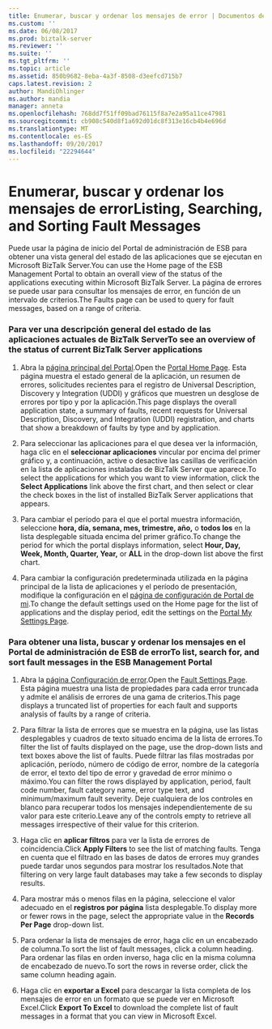 ```yaml
---
title: Enumerar, buscar y ordenar los mensajes de error | Documentos de Microsoft
ms.custom: ''
ms.date: 06/08/2017
ms.prod: biztalk-server
ms.reviewer: ''
ms.suite: ''
ms.tgt_pltfrm: ''
ms.topic: article
ms.assetid: 850b9682-8eba-4a3f-8508-d3eefcd715b7
caps.latest.revision: 2
author: MandiOhlinger
ms.author: mandia
manager: anneta
ms.openlocfilehash: 768dd7f51ff09bad76115f8a7e2a95a11ce47981
ms.sourcegitcommit: cb908c540d8f1a692d01dc8f313e16cb4b4e696d
ms.translationtype: MT
ms.contentlocale: es-ES
ms.lasthandoff: 09/20/2017
ms.locfileid: "22294644"
---
```

# <a name="listing-searching-and-sorting-fault-messages"></a><span data-ttu-id="c204c-102">Enumerar, buscar y ordenar los mensajes de error</span><span class="sxs-lookup"><span data-stu-id="c204c-102">Listing, Searching, and Sorting Fault Messages</span></span>
<span data-ttu-id="c204c-103">Puede usar la página de inicio del Portal de administración de ESB para obtener una vista general del estado de las aplicaciones que se ejecutan en Microsoft BizTalk Server.</span><span class="sxs-lookup"><span data-stu-id="c204c-103">You can use the Home page of the ESB Management Portal to obtain an overall view of the status of the applications executing within Microsoft BizTalk Server.</span></span> <span data-ttu-id="c204c-104">La página de errores se puede usar para consultar los mensajes de error, en función de un intervalo de criterios.</span><span class="sxs-lookup"><span data-stu-id="c204c-104">The Faults page can be used to query for fault messages, based on a range of criteria.</span></span>  
  
### <a name="to-see-an-overview-of-the-status-of-current-biztalk-server-applications"></a><span data-ttu-id="c204c-105">Para ver una descripción general del estado de las aplicaciones actuales de BizTalk Server</span><span class="sxs-lookup"><span data-stu-id="c204c-105">To see an overview of the status of current BizTalk Server applications</span></span>  
  
1.  <span data-ttu-id="c204c-106">Abra la [página principal del Portal](../esb-toolkit/portal-home-page.md).</span><span class="sxs-lookup"><span data-stu-id="c204c-106">Open the [Portal Home Page](../esb-toolkit/portal-home-page.md).</span></span> <span data-ttu-id="c204c-107">Esta página muestra el estado general de la aplicación, un resumen de errores, solicitudes recientes para el registro de Universal Description, Discovery y Integration (UDDI) y gráficos que muestren un desglose de errores por tipo y por la aplicación.</span><span class="sxs-lookup"><span data-stu-id="c204c-107">This page displays the overall application state, a summary of faults, recent requests for Universal Description, Discovery, and Integration (UDDI) registration, and charts that show a breakdown of faults by type and by application.</span></span>  
  
2.  <span data-ttu-id="c204c-108">Para seleccionar las aplicaciones para el que desea ver la información, haga clic en el **seleccionar aplicaciones** vincular por encima del primer gráfico y, a continuación, active o desactive las casillas de verificación en la lista de aplicaciones instaladas de BizTalk Server que aparece.</span><span class="sxs-lookup"><span data-stu-id="c204c-108">To select the applications for which you want to view information, click the **Select Applications** link above the first chart, and then select or clear the check boxes in the list of installed BizTalk Server applications that appears.</span></span>  
  
3.  <span data-ttu-id="c204c-109">Para cambiar el período para el que el portal muestra información, seleccione **hora, día, semana, mes, trimestre, año,** o **todos los** en la lista desplegable situada encima del primer gráfico.</span><span class="sxs-lookup"><span data-stu-id="c204c-109">To change the period for which the portal displays information, select **Hour, Day, Week, Month, Quarter, Year,** or **ALL** in the drop-down list above the first chart.</span></span>  
  
4.  <span data-ttu-id="c204c-110">Para cambiar la configuración predeterminada utilizada en la página principal de la lista de aplicaciones y el período de presentación, modifique la configuración en el [página de configuración de Portal de mi](../esb-toolkit/portal-my-settings-page.md).</span><span class="sxs-lookup"><span data-stu-id="c204c-110">To change the default settings used on the Home page for the list of applications and the display period, edit the settings on the [Portal My Settings Page](../esb-toolkit/portal-my-settings-page.md).</span></span>  
  
### <a name="to-list-search-for-and-sort-fault-messages-in-the-esb-management-portal"></a><span data-ttu-id="c204c-111">Para obtener una lista, buscar y ordenar los mensajes en el Portal de administración de ESB de error</span><span class="sxs-lookup"><span data-stu-id="c204c-111">To list, search for, and sort fault messages in the ESB Management Portal</span></span>  
  
1.  <span data-ttu-id="c204c-112">Abra la [página Configuración de error](../esb-toolkit/fault-settings-page.md).</span><span class="sxs-lookup"><span data-stu-id="c204c-112">Open the [Fault Settings Page](../esb-toolkit/fault-settings-page.md).</span></span> <span data-ttu-id="c204c-113">Esta página muestra una lista de propiedades para cada error truncada y admite el análisis de errores de una gama de criterios.</span><span class="sxs-lookup"><span data-stu-id="c204c-113">This page displays a truncated list of properties for each fault and supports analysis of faults by a range of criteria.</span></span>  
  
2.  <span data-ttu-id="c204c-114">Para filtrar la lista de errores que se muestra en la página, use las listas desplegables y cuadros de texto situado encima de la lista de errores.</span><span class="sxs-lookup"><span data-stu-id="c204c-114">To filter the list of faults displayed on the page, use the drop-down lists and text boxes above the list of faults.</span></span> <span data-ttu-id="c204c-115">Puede filtrar las filas mostradas por aplicación, período, número de código de error, nombre de la categoría de error, el texto del tipo de error y gravedad de error mínimo o máximo.</span><span class="sxs-lookup"><span data-stu-id="c204c-115">You can filter the rows displayed by application, period, fault code number, fault category name, error type text, and minimum/maximum fault severity.</span></span> <span data-ttu-id="c204c-116">Deje cualquiera de los controles en blanco para recuperar todos los mensajes independientemente de su valor para este criterio.</span><span class="sxs-lookup"><span data-stu-id="c204c-116">Leave any of the controls empty to retrieve all messages irrespective of their value for this criterion.</span></span>  
  
3.  <span data-ttu-id="c204c-117">Haga clic en **aplicar filtros** para ver la lista de errores de coincidencia.</span><span class="sxs-lookup"><span data-stu-id="c204c-117">Click **Apply Filters** to see the list of matching faults.</span></span> <span data-ttu-id="c204c-118">Tenga en cuenta que el filtrado en las bases de datos de errores muy grandes puede tardar unos segundos para mostrar los resultados.</span><span class="sxs-lookup"><span data-stu-id="c204c-118">Note that filtering on very large fault databases may take a few seconds to display results.</span></span>  
  
4.  <span data-ttu-id="c204c-119">Para mostrar más o menos filas en la página, seleccione el valor adecuado en el **registros por página** lista desplegable.</span><span class="sxs-lookup"><span data-stu-id="c204c-119">To display more or fewer rows in the page, select the appropriate value in the **Records Per Page** drop-down list.</span></span>  
  
5.  <span data-ttu-id="c204c-120">Para ordenar la lista de mensajes de error, haga clic en un encabezado de columna.</span><span class="sxs-lookup"><span data-stu-id="c204c-120">To sort the list of fault messages, click a column heading.</span></span> <span data-ttu-id="c204c-121">Para ordenar las filas en orden inverso, haga clic en la misma columna de encabezado de nuevo.</span><span class="sxs-lookup"><span data-stu-id="c204c-121">To sort the rows in reverse order, click the same column heading again.</span></span>  
  
6.  <span data-ttu-id="c204c-122">Haga clic en **exportar a Excel** para descargar la lista completa de los mensajes de error en un formato que se puede ver en Microsoft Excel.</span><span class="sxs-lookup"><span data-stu-id="c204c-122">Click **Export To Excel** to download the complete list of fault messages in a format that you can view in Microsoft Excel.</span></span>